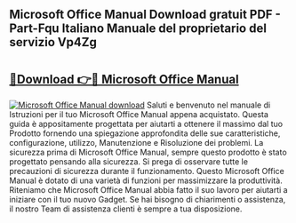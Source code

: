 ## Microsoft Office Manual Download gratuit PDF - Part-Fqu Italiano Manuale del proprietario del servizio Vp4Zg

# <h2><a href="http://dff426k.blite.top/?on=Microsoft+Office+Manual">🔗Download 👉🔴 Microsoft Office Manual</a></h2>

[![Microsoft Office Manual download](https://i.imgur.com/lujVjoI.png)](http://dff426k.blite.top/?on=Microsoft+Office+Manual)
Saluti e benvenuto nel manuale di Istruzioni per il tuo Microsoft Office Manual appena acquistato. Questa guida è appositamente progettata per aiutarti a ottenere il massimo dal tuo Prodotto fornendo una spiegazione approfondita delle sue caratteristiche, configurazione, utilizzo, Manutenzione e Risoluzione dei problemi. La sicurezza prima di Microsoft Office Manual, sempre questo prodotto è stato progettato pensando alla sicurezza. Si prega di osservare tutte le precauzioni di sicurezza durante il funzionamento. Questo Microsoft Office Manual è dotato di una varietà di funzioni per massimizzare la produttività. Riteniamo che Microsoft Office Manual abbia fatto il suo lavoro per aiutarti a iniziare con il tuo nuovo Gadget. Se hai bisogno di chiarimenti o assistenza, il nostro Team di assistenza clienti è sempre a tua disposizione.

